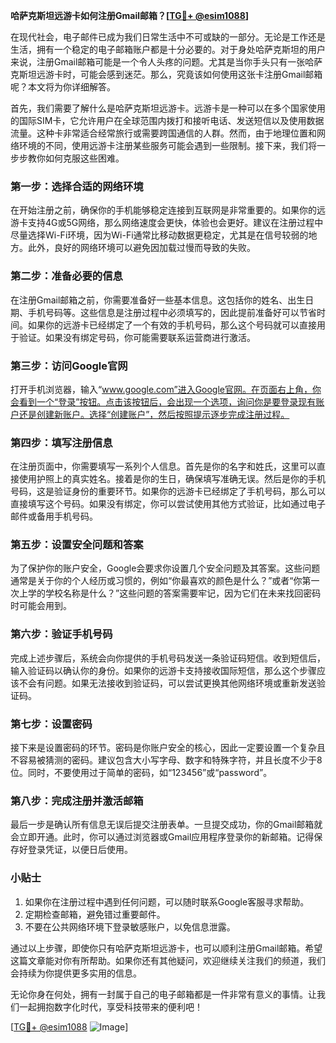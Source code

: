 **哈萨克斯坦远游卡如何注册Gmail邮箱？[[TG💪+ @esim1088](https://t.me/s/esim1088)]**

在现代社会，电子邮件已成为我们日常生活中不可或缺的一部分。无论是工作还是生活，拥有一个稳定的电子邮箱账户都是十分必要的。对于身处哈萨克斯坦的用户来说，注册Gmail邮箱可能是一个令人头疼的问题。尤其是当你手头只有一张哈萨克斯坦远游卡时，可能会感到迷茫。那么，究竟该如何使用这张卡注册Gmail邮箱呢？本文将为你详细解答。

首先，我们需要了解什么是哈萨克斯坦远游卡。远游卡是一种可以在多个国家使用的国际SIM卡，它允许用户在全球范围内拨打和接听电话、发送短信以及使用数据流量。这种卡非常适合经常旅行或需要跨国通信的人群。然而，由于地理位置和网络环境的不同，使用远游卡注册某些服务可能会遇到一些限制。接下来，我们将一步步教你如何克服这些困难。

### 第一步：选择合适的网络环境

在开始注册之前，确保你的手机能够稳定连接到互联网是非常重要的。如果你的远游卡支持4G或5G网络，那么网络速度会更快，体验也会更好。建议在注册过程中尽量选择Wi-Fi环境，因为Wi-Fi通常比移动数据更稳定，尤其是在信号较弱的地方。此外，良好的网络环境可以避免因加载过慢而导致的失败。

### 第二步：准备必要的信息

在注册Gmail邮箱之前，你需要准备好一些基本信息。这包括你的姓名、出生日期、手机号码等。这些信息是注册过程中必须填写的，因此提前准备好可以节省时间。如果你的远游卡已经绑定了一个有效的手机号码，那么这个号码就可以直接用于验证。如果没有绑定号码，你可能需要联系运营商进行激活。

### 第三步：访问Google官网

打开手机浏览器，输入“www.google.com”进入Google官网。在页面右上角，你会看到一个“登录”按钮。点击该按钮后，会出现一个选项，询问你是要登录现有账户还是创建新账户。选择“创建账户”，然后按照提示逐步完成注册过程。

### 第四步：填写注册信息

在注册页面中，你需要填写一系列个人信息。首先是你的名字和姓氏，这里可以直接使用护照上的真实姓名。接着是你的生日，确保填写准确无误。然后是你的手机号码，这是验证身份的重要环节。如果你的远游卡已经绑定了手机号码，那么可以直接填写这个号码。如果没有绑定，你可以尝试使用其他方式验证，比如通过电子邮件或备用手机号码。

### 第五步：设置安全问题和答案

为了保护你的账户安全，Google会要求你设置几个安全问题及其答案。这些问题通常是关于你的个人经历或习惯的，例如“你最喜欢的颜色是什么？”或者“你第一次上学的学校名称是什么？”这些问题的答案需要牢记，因为它们在未来找回密码时可能会用到。

### 第六步：验证手机号码

完成上述步骤后，系统会向你提供的手机号码发送一条验证码短信。收到短信后，输入验证码以确认你的身份。如果你的远游卡支持接收国际短信，那么这个步骤应该不会有问题。如果无法接收到验证码，可以尝试更换其他网络环境或重新发送验证码。

### 第七步：设置密码

接下来是设置密码的环节。密码是你账户安全的核心，因此一定要设置一个复杂且不容易被猜测的密码。建议包含大小写字母、数字和特殊字符，并且长度不少于8位。同时，不要使用过于简单的密码，如“123456”或“password”。

### 第八步：完成注册并激活邮箱

最后一步是确认所有信息无误后提交注册表单。一旦提交成功，你的Gmail邮箱就会立即开通。此时，你可以通过浏览器或Gmail应用程序登录你的新邮箱。记得保存好登录凭证，以便日后使用。

### 小贴士

1. 如果你在注册过程中遇到任何问题，可以随时联系Google客服寻求帮助。
2. 定期检查邮箱，避免错过重要邮件。
3. 不要在公共网络环境下登录敏感账户，以免信息泄露。

通过以上步骤，即使你只有哈萨克斯坦远游卡，也可以顺利注册Gmail邮箱。希望这篇文章能对你有所帮助。如果你还有其他疑问，欢迎继续关注我们的频道，我们会持续为你提供更多实用的信息。

无论你身在何处，拥有一封属于自己的电子邮箱都是一件非常有意义的事情。让我们一起拥抱数字化时代，享受科技带来的便利吧！

[[TG💪+ @esim1088](https://t.me/s/esim1088) ![Image](https://i.postimg.cc/4NQfJmqS/Snipaste-2025-05-13-00-14-12.png)]